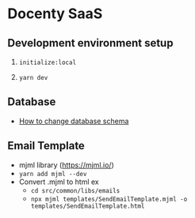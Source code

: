 # Docenty SaaS

## Development environment setup

<!-- only for first setup -->

1. `initialize:local`

2. `yarn dev`


## Database

 - [How to change database schema](./docs/database_schema_change.md)


## Email Template
 - mjml library (https://mjml.io/)
 - `yarn add mjml --dev`
 - Convert .mjml to html ex
   - `cd src/common/libs/emails`
   - `npx mjml templates/SendEmailTemplate.mjml -o templates/SendEmailTemplate.html`